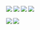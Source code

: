 [![](https://img.shields.io/badge/OS-Proxmox-informational?style=flat&logo=proxmox&logoColor=white&color=F0B90D)](https://www.proxmox.com)
[![](https://img.shields.io/badge/CPU-[Dual]_AMD_Opteron_6174-informational?style=flat&logo=server-fault&logoColor=white&color=3BA7E0)](https://www.cpubenchmark.net/cpu.php?cpu=AMD+Opteron+6174&id=1916&cpuCount=2)
[![](https://img.shields.io/badge/RAM-96GB_DDR3-informational??style=flat&logo=data%3Aimage%2Fpng%3Bbase64%2CiVBORw0KGgoAAAANSUhEUgAAACAAAAAaCAYAAADWm14%2FAAAAAXNSR0IArs4c6QAAAARnQU1BAACxjwv8YQUAAAAJcEhZcwAADsMAAA7DAcdvqGQAAAEVSURBVEhL7ZU7DoJAEIZZShoaCyiouIBn8S6ewM7WC3gBuYQHkEpsTEwoACEmFCR0uD87GBVQLGBN4Esm81iGmexOdpXRw4qisLleCHdwHBYEwcEwjDkFBiUMQxc7UJAvBZW0NL42kCTJzXXdEzSFHiDWFm%2FLqZFl2RbH8IElvoMWroCf34UrG0L2M40576C2qmnaKo7jKxJ%2BgQ9vyBg7Q2BTuDOoidrlEfCfDD4LVU01TdP1jFNGBwQ1UVvVdV3WJaSgdpett%2Fi8YKgs4QpM0zQQh8CmcEVjThPTRSS9AeZ53o5sKTDf9zdkS2Eawv9qIIqiPYTcGn2svzSQ5%2FkRQm6NPtYxhOXbTTik296HvtdHh6LcAa%2BRFyK6DmOWAAAAAElFTkSuQmCC)](https://www.cpubenchmark.net/cpu.php?cpu=AMD+Opteron+6174&id=1916&cpuCount=2)
[![](https://img.shields.io/discord/756180159463424021?label=Discord&message=online?style=flat&logo=discord&logoColor=white&color=6F85D4)](https://discord.tugastrikes.com)

<a href="https://github.com/anuraghazra/github-readme-stats">
  <img align="left" src="https://github-readme-stats.vercel.app/api?username=KewaiiGamer&show_icons=true&theme=gruvbox" />
</a>
<a href="https://github.com/anuraghazra/convoychat">
  <img align="left" src="https://github-readme-stats.vercel.app/api/top-langs/?username=KewaiiGamer&theme=gruvbox" />
</a>
